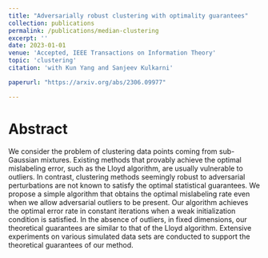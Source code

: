 ```yaml
---
title: "Adversarially robust clustering with optimality guarantees"
collection: publications
permalink: /publications/median-clustering
excerpt: ''
date: 2023-01-01
venue: 'Accepted, IEEE Transactions on Information Theory'
topic: 'clustering'
citation: 'with Kun Yang and Sanjeev Kulkarni'

paperurl: "https://arxiv.org/abs/2306.09977"

---
```


Abstract
========

We consider the problem of clustering data points coming from sub-Gaussian mixtures.
Existing methods that provably achieve the optimal mislabeling error, such as the 
Lloyd algorithm, are usually vulnerable to outliers. In contrast, clustering methods
seemingly robust to adversarial perturbations are not known to satisfy the optimal 
statistical guarantees. We propose a simple algorithm that obtains the optimal
mislabeling rate even when we allow adversarial outliers to be present. Our algorithm
achieves the optimal error rate in constant iterations when a weak initialization
condition is satisfied. In the absence of outliers, in fixed dimensions, our theoretical
guarantees are similar to that of the Lloyd algorithm. Extensive experiments on various
simulated data sets are conducted to support the theoretical guarantees of our method.
